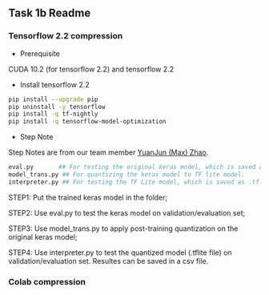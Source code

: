 ## Task 1b Readme

### Tensorflow 2.2 compression

- Prerequisite


CUDA 10.2 (for tensorflow 2.2) and tensorflow 2.2


- Install tensorflow 2.2

```bash
pip install --upgrade pip
pip uninstall -y tensorflow
pip install -q tf-nightly
pip install -q tensorflow-model-optimization
```

- Step Note

Step Notes are from our team member [YuanJun (Max) Zhao](https://github.com/zhaoyj1122).

```bash
eval.py       ## For testing the original keras model, which is saved as .hdf5 format. (This is an early version. Cropping is used to make sure the size of the features in training and evaluation sets is the same.)
model_trans.py ## For quantizing the keras model to TF lite model.
interpreter.py ## For testing the TF Lite model, which is saved as .tflite format.
```

STEP1: Put the trained keras model in the folder;

STEP2: Use eval.py to test the keras model on validation/evaluation set;

STEP3: Use model_trans.py to apply post-training quantization on the original keras model;

STEP4: Use interpreter.py to test the quantized model (.tflite file) on validation/evaluation set. Resultes can be saved in a csv file. 

### Colab compression

